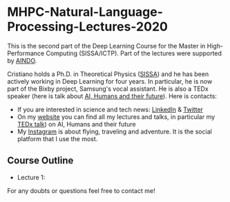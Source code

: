 # MHPC-Natural-Language-Processing-Lectures-2020

This is the second part of the Deep Learning Course for the Master in High-Performance Computing (SISSA/ICTP). Part of the lectures were supported by [AINDO](https://www.linkedin.com/company/aindo/). 

Cristiano holds a Ph.D. in Theoretical Physics ([SISSA](https://twitter.com/Sissaschool)) and he has been actively working in Deep Learning for four years. In particular, he is now part of the Bixby project, Samsung's vocal assistant. He is also a TEDx speaker (here is talk about [AI, Humans and their future](https://youtu.be/8-hrmer9d_E)). Here is contacts:

* If you are interested in science and tech news: [LinkedIn](https://www.linkedin.com/in/cristiano-de-nobili/) & [Twitter](https://twitter.com/denocris)
* On my [website](https://denocris.com/) you can find all my lectures and talks, in particular my [TEDx talk](https://youtu.be/8-hrmer9d_E)) on AI, Humans and their future
* My [Instagram](https://www.instagram.com/denocris/?hl=it) is about flying, traveling and adventure. It is the social platform that I use the most.


## Course Outline

* Lecture 1: 



For any doubts or questions feel free to contact me!


